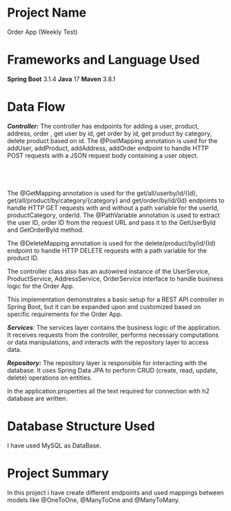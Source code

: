 # Project Name
Order App (Weekly Test)

# Frameworks and Language Used
**Spring Boot** 3.1.4
**Java** 17
**Maven** 3.8.1

# Data Flow


_**Controller:**_ The controller has endpoints for adding a user, product, address, order , get user by id, get order by id, get product by category, delete product based on id. The @PostMapping annotation is used for the addUser, addProduct, addAddress, addOrder endpoint to handle HTTP POST requests with a JSON request body containing a user object. 
```
```
```
```
```
```
```
```

The @GetMapping annotation is used for the get/all/userby/id/{Id}, get/all/product/by/category/{category} and get/order/by/id/{Id} endpoints to handle HTTP GET requests with and without a path variable for the userId, productCategory, orderId. The @PathVariable annotation is used to extract the user ID, order ID from the request URL and pass it to the GetUserById and GetOrderById method.

The @DeleteMapping annotation is used for the delete/product/by/id/{Id} endpoint to handle HTTP DELETE requests with a path variable for the product ID.

The controller class also has an autowired instance of the UserService, ProductService, AddressService, OrderService interface to handle business logic for the Order App.

This implementation demonstrates a basic setup for a REST API controller in Spring Boot, but it can be expanded upon and customized based on specific requirements for the Order App.


_**Services**:_ The services layer contains the business logic of the application. It receives requests from the controller, performs necessary computations or data manipulations, and interacts with the repository layer to access data.

_**Repository:**_ The repository layer is responsible for interacting with the database. It uses Spring Data JPA to perform CRUD (create, read, update, delete) operations on entities.

In the application.properties all the text required for connection with h2 database are written.

# Database Structure Used
I have used MySQL as DataBase.

# Project Summary
In this project i have create different endpoints and used mappings between models like @OneToOne, @ManyToOne and @ManyToMany.
